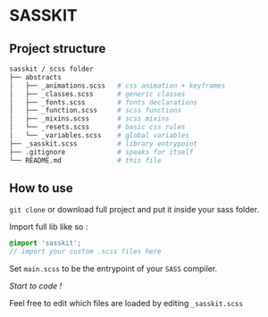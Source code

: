 # SASSKIT
## Project structure
```sh
sasskit / scss folder         
├── abstracts
│   ├── _animations.scss   # css animation + keyframes
│   ├── _classes.scss      # generic classes
│   ├── _fonts.scss        # fonts declarations
│   ├── _function.scss     # scss functions
│   ├── _mixins.scss       # scss mixins
│   └── _resets.scss       # basic css rules
│   └── _variables.scss    # global variables
├── _sasskit.scss          # library entrypoint
├── .gitignore             # speaks for itself
└── README.md              # this file
```
## How to use
`git clone` or download full project and put it inside your sass folder.

Import full lib like so :
```scss
@import 'sasskit';
// import your custom .scss files here
```

Set `main.scss` to be the entrypoint of your `SASS` compiler.

_Start to code !_

Feel free to edit which files are loaded by editing `_sasskit.scss`
